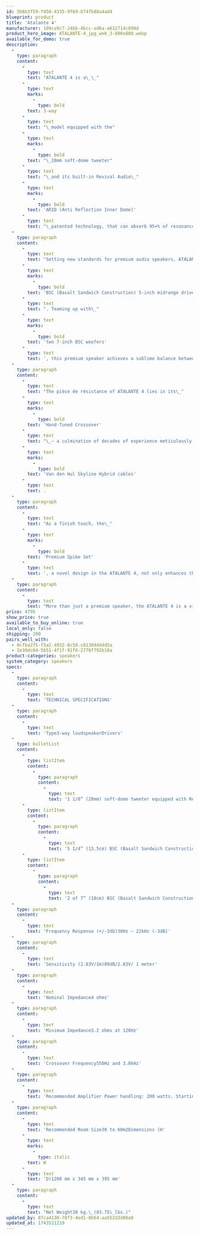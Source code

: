 ```yaml
---
id: 5b6b3f59-f450-4335-9f69-b74fb88a4ad4
blueprint: product
title: 'Atalante 4'
manufacturer: 109ca9c7-24bb-4bcc-ad6a-a632714c898d
product_hero_image: ATALANTE-4_jpg_web_3-800x800.webp
available_for_demo: true
description:
  -
    type: paragraph
    content:
      -
        type: text
        text: "ATALANTE 4 is a\_\_"
      -
        type: text
        marks:
          -
            type: bold
        text: 3-way
      -
        type: text
        text: "\_model equipped with the"
      -
        type: text
        marks:
          -
            type: bold
        text: "\_28mm soft-dome tweeter"
      -
        type: text
        text: "\_and its built-in Revival Audio\_"
      -
        type: text
        marks:
          -
            type: bold
        text: 'ARID (Anti Reflection Inner Dome)'
      -
        type: text
        text: "\_patented technology, that can absorb 95+% of resonance in the chamber."
  -
    type: paragraph
    content:
      -
        type: text
        text: "Setting new standards for premium audio speakers, ATALANTE 4 introduces the industry-first\_"
      -
        type: text
        marks:
          -
            type: bold
        text: 'BSC (Basalt Sandwich Construction) 5-inch midrange driver'
      -
        type: text
        text: ". Teaming up with\_"
      -
        type: text
        marks:
          -
            type: bold
        text: 'two 7-inch BSC woofers'
      -
        type: text
        text: ', this premium speaker achieves a sublime balance between rigidity and lightweight construction, delivering supreme sound symmetry. Thanks to their exceptional damping construction, these drivers provide natural, swift, and smooth responses with remarkably tight bass dynamics.'
  -
    type: paragraph
    content:
      -
        type: text
        text: "The pièce de résistance of ATALANTE 4 lies in its\_"
      -
        type: text
        marks:
          -
            type: bold
        text: 'Hand-Tuned Crossover'
      -
        type: text
        text: "\_– a culmination of decades of experience meticulously tuned by ear, and second to none. Enhancing the auditory experience, it incorporates the best-in-its-range components, including the prestigious\_"
      -
        type: text
        marks:
          -
            type: bold
        text: 'Van den Hul Skyline Hybrid cables'
      -
        type: text
        text: .
  -
    type: paragraph
    content:
      -
        type: text
        text: "As a finish touch, the\_"
      -
        type: text
        marks:
          -
            type: bold
        text: 'Premium Spike Set'
      -
        type: text
        text: ', a novel design in the ATALANTE 4, not only enhances the speaker’s aesthetic but also ensures functional stability, enabling effortless micro-height adjustments.'
  -
    type: paragraph
    content:
      -
        type: text
        text: "More than just a premium speaker, the ATALANTE 4 is a visceral audio and visual experience that takes listening to its next, best level.\_ With its exceptional performance and unparalleled balance, this state-of-the-art floor standing speaker invites you to immerse yourself in a world where art and audio exist in equilibrium."
price: 4795
show_price: true
available_to_buy_online: true
local_only: false
shipping: 200
pairs_well_with:
  - 0cfba275-f5a2-4932-8c50-c81304dd4d5a
  - 2e30dc04-5b51-4f1f-91f6-2776f792b10a
product-categories: speakers
system_category: speakers
specs:
  -
    type: paragraph
    content:
      -
        type: text
        text: 'TECHNICAL SPECIFICATIONS'
  -
    type: paragraph
    content:
      -
        type: text
        text: 'Type3-way loudspeakerDrivers'
  -
    type: bulletList
    content:
      -
        type: listItem
        content:
          -
            type: paragraph
            content:
              -
                type: text
                text: '1 1/8” (28mm) soft-dome tweeter equipped with Revival Audio ARID (Anti Reflection Inner Dome) patented technology with a large back chamber and low resonance frequency of 650Hz'
      -
        type: listItem
        content:
          -
            type: paragraph
            content:
              -
                type: text
                text: '5 1/4” (13.5cm) BSC (Basalt Sandwich Construction) midrange driver'
      -
        type: listItem
        content:
          -
            type: paragraph
            content:
              -
                type: text
                text: '2 of 7” (18cm) BSC (Basalt Sandwich Construction) woofers'
  -
    type: paragraph
    content:
      -
        type: text
        text: 'Frequency Response (+/-3db)38Hz – 22kHz (-3dB)'
  -
    type: paragraph
    content:
      -
        type: text
        text: 'Sensitivity (2.83V/1m)89dB/2.83V/ 1 meter'
  -
    type: paragraph
    content:
      -
        type: text
        text: 'Nominal Impedance4 ohms'
  -
    type: paragraph
    content:
      -
        type: text
        text: 'Minimum Impedance3.2 ohms at 120Hz'
  -
    type: paragraph
    content:
      -
        type: text
        text: 'Crossover Frequency550Hz and 3.0kHz'
  -
    type: paragraph
    content:
      -
        type: text
        text: 'Recommended Amplifier Power handling: 200 watts. Starting from 30-50 watts.'
  -
    type: paragraph
    content:
      -
        type: text
        text: 'Recommended Room Size30 to 60m2Dimensions (H'
      -
        type: text
        marks:
          -
            type: italic
        text: W
      -
        type: text
        text: 'D)1200 mm x 345 mm x 395 mm'
  -
    type: paragraph
    content:
      -
        type: text
        text: "Net Weight38 kg.\_(83.75\_lbs.)"
updated_by: 87ca4130-78f3-4ed1-8b64-aa552d3d08a8
updated_at: 1743521219
---
```

